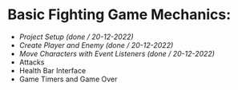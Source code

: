 # Basic Fighting Game Mechanics:
- *Project Setup (done / 20-12-2022)*
- *Create Player and Enemy (done / 20-12-2022)*
- *Move Characters with Event Listeners (done / 20-12-2022)*
- Attacks
- Health Bar Interface
- Game Timers and Game Over
